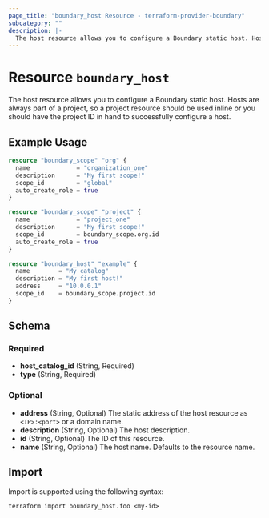 ```yaml
---
page_title: "boundary_host Resource - terraform-provider-boundary"
subcategory: ""
description: |-
  The host resource allows you to configure a Boundary static host. Hosts are always part of a project, so a project resource should be used inline or you should have the project ID in hand to successfully configure a host.
---
```


# Resource `boundary_host`

The host resource allows you to configure a Boundary static host. Hosts are always part of a project, so a project resource should be used inline or you should have the project ID in hand to successfully configure a host.

## Example Usage

```terraform
resource "boundary_scope" "org" {
  name             = "organization_one"
  description      = "My first scope!"
  scope_id         = "global"
  auto_create_role = true
}

resource "boundary_scope" "project" {
  name             = "project_one"
  description      = "My first scope!"
  scope_id         = boundary_scope.org.id
  auto_create_role = true
}

resource "boundary_host" "example" {
  name        = "My catalog"
  description = "My first host!"
  address     = "10.0.0.1"
  scope_id    = boundary_scope.project.id
}
```

## Schema

### Required

- **host_catalog_id** (String, Required)
- **type** (String, Required)

### Optional

- **address** (String, Optional) The static address of the host resource as `<IP>:<port>` or a domain name.
- **description** (String, Optional) The host description.
- **id** (String, Optional) The ID of this resource.
- **name** (String, Optional) The host name. Defaults to the resource name.

## Import

Import is supported using the following syntax:

```shell
terraform import boundary_host.foo <my-id>
```
